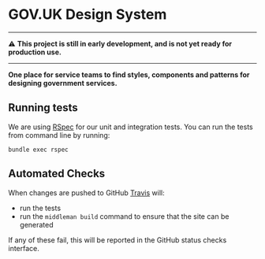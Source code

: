# GOV.UK Design System

---
:warning: **This project is still in early development, and is not yet ready
for production use.**

---

**One place for service teams to find styles, components and patterns for
designing government services.**

## Running tests

We are using [RSpec][rspec] for our unit and integration tests. You can run the
tests from command line by running:

```
bundle exec rspec
```

[rspec]: https://relishapp.com/rspec  

## Automated Checks

When changes are pushed to GitHub [Travis][travis] will:

- run the tests
- run the `middleman build` command to ensure that the site can be generated

If any of these fail, this will be reported in the GitHub status checks
interface.

[travis]: https://travis-ci.org/alphagov/govuk-design-system
